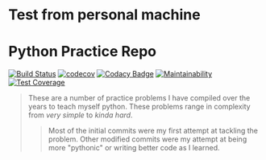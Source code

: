 # Test from personal machine
# Python Practice Repo
[![Build Status](https://img.shields.io/travis/loganthomas/python-practice/master.svg?logo=travis)](https://travis-ci.com/loganthomas/python-practice)
[![codecov](https://codecov.io/gh/loganthomas/python-practice/branch/master/graph/badge.svg)](https://codecov.io/gh/loganthomas/python-practice)
[![Codacy Badge](https://app.codacy.com/project/badge/Grade/c0bb13c1c1514bf3aea7ca2b6a59263e)](https://www.codacy.com/gh/loganthomas/python-practice/dashboard?utm_source=github.com&amp;utm_medium=referral&amp;utm_content=loganthomas/python-practice&amp;utm_campaign=Badge_Grade)
[![Maintainability](https://api.codeclimate.com/v1/badges/e60717d7006d2c87b52b/maintainability)](https://codeclimate.com/github/loganthomas/python-practice/maintainability)
[![Test Coverage](https://api.codeclimate.com/v1/badges/e60717d7006d2c87b52b/test_coverage)](https://codeclimate.com/github/loganthomas/python-practice/test_coverage)
> These are a number of practice problems I have compiled over the years to teach myself python.
> These problems range in complexity from *very simple* to *kinda hard*.
>> Most of the initial commits were my first attempt at tackling the problem.
>> Other modified commits were my attempt at being more "pythonic" or writing better code as I learned.
